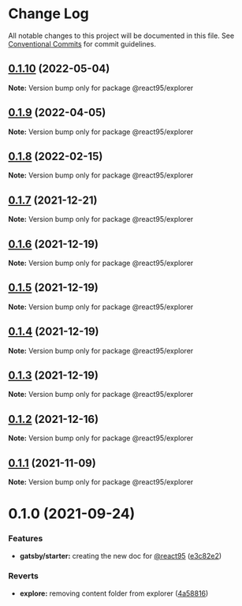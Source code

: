 # Change Log

All notable changes to this project will be documented in this file.
See [Conventional Commits](https://conventionalcommits.org) for commit guidelines.

## [0.1.10](https://github.com/React95/React95/compare/@react95/explorer@0.1.9...@react95/explorer@0.1.10) (2022-05-04)

**Note:** Version bump only for package @react95/explorer





## [0.1.9](https://github.com/React95/React95/compare/@react95/explorer@0.1.8...@react95/explorer@0.1.9) (2022-04-05)

**Note:** Version bump only for package @react95/explorer





## [0.1.8](https://github.com/React95/React95/compare/@react95/explorer@0.1.7...@react95/explorer@0.1.8) (2022-02-15)

**Note:** Version bump only for package @react95/explorer





## [0.1.7](https://github.com/React95/React95/compare/@react95/explorer@0.1.6...@react95/explorer@0.1.7) (2021-12-21)

**Note:** Version bump only for package @react95/explorer





## [0.1.6](https://github.com/React95/React95/compare/@react95/explorer@0.1.5...@react95/explorer@0.1.6) (2021-12-19)

**Note:** Version bump only for package @react95/explorer





## [0.1.5](https://github.com/React95/React95/compare/@react95/explorer@0.1.4...@react95/explorer@0.1.5) (2021-12-19)

**Note:** Version bump only for package @react95/explorer





## [0.1.4](https://github.com/React95/React95/compare/@react95/explorer@0.1.3...@react95/explorer@0.1.4) (2021-12-19)

**Note:** Version bump only for package @react95/explorer





## [0.1.3](https://github.com/React95/React95/compare/@react95/explorer@0.1.2...@react95/explorer@0.1.3) (2021-12-19)

**Note:** Version bump only for package @react95/explorer





## [0.1.2](https://github.com/React95/React95/compare/@react95/explorer@0.1.1...@react95/explorer@0.1.2) (2021-12-16)

**Note:** Version bump only for package @react95/explorer





## [0.1.1](https://github.com/React95/React95/compare/@react95/explorer@0.1.0...@react95/explorer@0.1.1) (2021-11-09)

**Note:** Version bump only for package @react95/explorer





# 0.1.0 (2021-09-24)


### Features

* **gatsby/starter:** creating the new doc for [@react95](https://github.com/react95) ([e3c82e2](https://github.com/React95/React95/commit/e3c82e272b5c50916c805e08b0c9a9be136244e2))


### Reverts

* **explore:** removing content folder from explorer ([4a58816](https://github.com/React95/React95/commit/4a58816ad0416079c4f987ef53ca6dd11130ab01))
